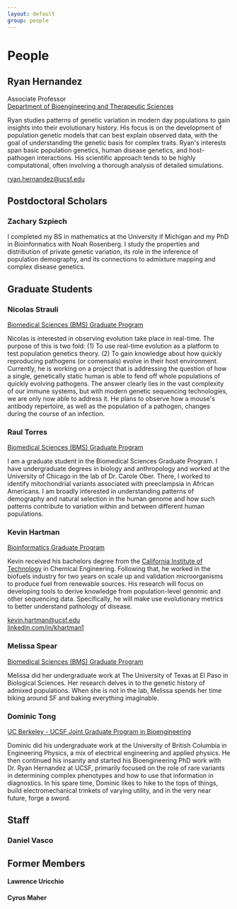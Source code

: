 ```yaml
---
layout: default
group: people
---
```


# People

## Ryan Hernandez

Associate Professor  
[Department of Bioengineering and Therapeutic Sciences](http://bts.ucsf.edu/)  

Ryan studies patterns of genetic variation in modern day populations to gain 
insights into their evolutionary history. His focus is on the development of 
population genetic models that can best explain observed data, with the goal of
understanding the genetic basis for complex traits.  Ryan's interests span 
basic population genetics, human disease genetics, and host-pathogen 
interactions.  His scientific approach tends to be highly computational, often
involving a thorough analysis of detailed simulations.

[ryan.hernandez@ucsf.edu](mailto:ryan.hernandez@ucsf.edu)

## Postdoctoral Scholars

### Zachary Szpiech

I completed my BS in mathematics at the University if Michigan and my PhD in 
Bioinformatics with Noah Rosenberg. I study the properties and distribution of 
private genetic variation, its role in the inference of population demography, 
and its connections to admixture mapping and complex disease genetics.

## Graduate Students

### Nicolas Strauli

[Biomedical Sciences (BMS) Graduate Program](https://bms.ucsf.edu/)

Nicolas is interested in observing evolution take place in real-time. The 
purpose of this is two fold: (1) To use real-time evolution as a platform to 
test population genetics theory. (2) To gain knowledge about how quickly 
reproducing pathogens (or comensals) evolve in their host environment. 
Currently, he is working on a project that is addressing the question of how a 
single, genetically static human is able to fend off whole populations of 
quickly evolving pathogens. The answer clearly lies in the vast complexity of 
our immune systems, but with modern genetic sequencing technologies, we are 
only now able to address it. He plans to observe how a mouse's antibody 
repertoire, as well as the population of a pathogen, changes during the course 
of an infection.

### Raul Torres

[Biomedical Sciences (BMS) Graduate Program](https://bms.ucsf.edu/)

I am a graduate student in the Biomedical Sciences Graduate Program. I have 
undergraduate degrees in biology and anthropology and worked at the University 
of Chicago in the lab of Dr. Carole Ober. There, I worked to identify 
mitochondrial variants associated with preeclampsia in African Americans. I am 
broadly interested in understanding patterns of demography and natural 
selection in the human genome and how such patterns contribute to variation 
within and between different human populations.

### Kevin Hartman

[Bioinformatics Graduate Program](http://bioinformatics.ucsf.edu/)

Kevin received his bachelors degree from the [California Institute of 
Technology](https://www.caltech.edu/) in Chemical Engineering. Following that, 
he worked in the biofuels industry for two years on scale up and validation
microorganisms to produce fuel from renewable sources. His research will focus
on developing tools to derive knowledge 
from population-level genomic and other sequencing data. Specifically, he will 
make use evolutionary metrics to better understand pathology of disease.

[kevin.hartman@ucsf.edu](mailto:kevin.hartman@ucsf.edu)  
[linkedin.com/in/khartman1](https://www.linkedin.com/in/khartman1)

### Melissa Spear

[Biomedical Sciences (BMS) Graduate Program](https://bms.ucsf.edu/)

Melissa did her undergraduate work at The University of Texas at El Paso in
Biological Sciences. Her research delves in to the genetic history of admixed
populations. When she is not in the lab, Melissa spends her time biking around
SF and baking everything imaginable.

### Dominic Tong

[UC Berkeley - UCSF Joint Graduate Program in Bioengineering](http://bioegrad.berkeley.edu/)

Dominic did his undergraduate work at the University of British Columbia in
Engineering Physics, a mix of electrical engineering and applied physics. He
then continued his insanity and started his Bioengineering PhD work with Dr.
Ryan Hernandez at UCSF, primarily focused on the role of rare variants in
determining complex phenotypes and how to use that information in diagnostics.
In his spare time, Dominic likes to hike to the tops of things, build
electromechanical trinkets of varying utility, and in the very near future,
forge a sword.

## Staff

### Daniel Vasco

## Former Members

#### Lawrence Uricchio

#### Cyrus Maher